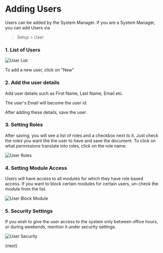 # Adding Users

Users can be added by the System Manager. If you are a System Manager, you can add Users via

> Setup > User

### 1. List of Users

<img class="screenshot" src="assets/img/setup/users/user-1.png" alt="User List">


To add a new user, click on "New"

### 2. Add the user details

Add user details such as First Name, Last Name, Email etc.

The user's Email will become the user id.

After adding these details, save the user.

### 3. Setting Roles

After saving, you will see a list of roles and a checkbox next to it. Just check the roles you want the
the user to have and save the document. To click on what permissions translate into roles, click on the role
name.

<img class="screenshot" src="assets/img/setup/users/user-2.png" alt="User Roles">

### 4. Setting Module Access

Users will have access to all modules for which they have role based access. If you want to block certain modules for certain users, un-check the module from the list.

<img class="screenshot" src="assets/img/setup/users/user-3.png" alt="User Block Module">

### 5. Security Settings

If you wish to give the user access to the system only between office hours,
or during weekends, mention it under security settings.

<img class="screenshot" src="assets/img/setup/users/user-4.png" alt="User Security">

{next}
